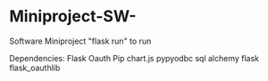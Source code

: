 # Miniproject-SW-
Software Miniproject 
"flask run" to run 


Dependencies:
Flask 
Oauth 
Pip
chart.js
pypyodbc
sql alchemy 
flask
flask_oauthlib